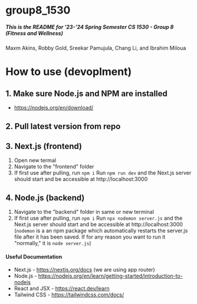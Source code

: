 # group8_1530

##### This is the README for '23-'24 Spring Semester CS 1530 - Group 8 (Fitness and Wellness)

Maxm Akins, Robby Gold, Sreekar Pamujula, Chang Li, and Ibrahim Miloua

# How to use (devoplment)

## 1. Make sure Node.js and NPM are installed

- https://nodejs.org/en/download/

## 2. Pull latest version from repo

## 3. Next.js (frontend)

1. Open new termal
2. Navigate to the "frontend" folder
3. If first use after pulling, run `npm i`
   Run `npm run dev` and the Next.js server should start and be accessible at http://localhost:3000

## 4. Node.js (backend)

1. Navigate to the "backend" folder in same or new terminal
2. If first use after pulling, run `npm i`
   Run `npx nodemon server.js` and the Next.js server should start and be accessible at http://localhost:3000
   (`nodemon` is a an npm package which automatically restarts the server.js file after it has been saved. If for any reason you want to run it "normally," it is `node server.js`)

#### Useful Documentation

- Next.js - https://nextjs.org/docs (we are using app router)
- Node.js - https://nodejs.org/en/learn/getting-started/introduction-to-nodejs
- React and JSX - https://react.dev/learn
- Tailwind CSS - https://tailwindcss.com/docs/
